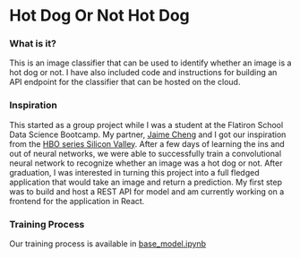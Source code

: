 # Hot Dog Or Not Hot Dog

### What is it? 
This is an image classifier that can be used to identify whether an image is a hot dog or not. I have also included code and instructions for building an API endpoint for the classifier that can be hosted on the cloud. 

### Inspiration 
This started as a group project while I was a student at the Flatiron School Data Science Bootcamp. My partner, [Jaime Cheng](http://github.com/softserveslayer) and I got our inspiration from the [HBO series Silicon Valley](https://www.youtube.com/watch?v=ACmydtFDTGs). After a few days of learning the ins and out of neural networks, we were able to successfully train a convolutional neural network to recognize whether an image was a hot dog or not. After graduation, I was interested in turning this project into a full fledged application that would take an image and return a prediction. My first step was to build and host a REST API for model and am currently working on a frontend for the application in React. 

### Training Process
Our training process is available in [base_model.ipynb](https://github.com/vishalpatel2890/hotdog-or-not/blob/master/base_model.ipynb) 


 
